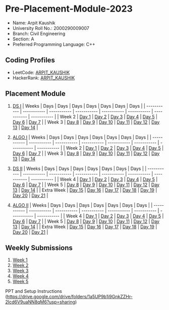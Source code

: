 # Pre-Placement-Module-2023

- Name: Arpit Kaushik
- University Roll No.: 2000290009007
- Branch: Civil Engineering
- Section: A
- Preferred Programming Language: C++

## Coding Profiles
- LeetCode: [ARPIT_KAUSHIK](https://leetcode.com/YourLeetCodeUserName/)
- HackerRank: [ARPIT_KAUSHIK](https://www.hackerrank.com/HackerRankUserName)

## Placement Module
1. [DS I](https://github.com/arpit-kaushi/Pre-Placement-Module-2023/tree/main/DS%20I)
    | Weeks | Days | Days | Days | Days | Days | Days | Days |
    | ----------- | ----------- | ----------- | ----------- | ----------- | ----------- | ----------- | ----------- | 
    | Week 2 | [Day 1](https://github.com/arpit-kaushi/Pre-Placement-Module-2023/tree/main/DS%20I/Day%201) | [Day 2](https://github.com/arpit-kaushi/Pre-Placement-Module-2023/tree/main/DS%20I/Day%202) | [Day 3](https://github.com/arpit-kaushi/Pre-Placement-Module-2023/tree/main/DS%20I/Day%203) | [Day 4](https://github.com/arpit-kaushi/Pre-Placement-Module-2023/tree/main/DS%20I/Day%204) | [Day 5](https://github.com/arpit-kaushi/Pre-Placement-Module-2023/tree/main/DS%20I/Day%205) | [Day 6](https://github.com/arpit-kaushi/Pre-Placement-Module-2023/tree/main/DS%20I/Day%206) | [Day 7](https://github.com/arpit-kaushi/Pre-Placement-Module-2023/tree/main/DS%20I/Day%207) |
    | Week 3 | [Day 8](https://github.com/arpit-kaushi/Pre-Placement-Module-2023/tree/main/DS%20I/Day%208) | [Day 9](https://github.com/arpit-kaushi/Pre-Placement-Module-2023/tree/main/DS%20I/Day%209) | [Day 10](https://github.com/arpit-kaushi/Pre-Placement-Module-2023/tree/main/DS%20I/Day%2010) | [Day 11](https://github.com/arpit-kaushi/Pre-Placement-Module-2023/tree/main/DS%20I/Day%2011) | [Day 12](https://github.com/arpit-kaushi/Pre-Placement-Module-2023/tree/main/DS%20I/Day%2012) | [Day 13](https://github.com/arpit-kaushi/Pre-Placement-Module-2023/tree/main/DS%20I/Day%2013) | [Day 14](https://github.com/arpit-kaushi/Pre-Placement-Module-2023/tree/main/DS%20I/Day%2014) |
    
2. [ALGO I](https://github.com/arpit-kaushi/Pre-Placement-Module-2023/tree/main/ALGO%20I)
    | Weeks | Days | Days | Days | Days | Days | Days | Days |
    | ----------- | ----------- | ----------- | ----------- | ----------- | ----------- | ----------- | ----------- |
    | Week 2 | [Day 1](https://github.com/arpit-kaushi/Pre-Placement-Module-2023/tree/main/ALGO%20I/Day%201) | [Day 2](https://github.com/arpit-kaushi/Pre-Placement-Module-2023/tree/main/ALGO%20I/Day%202) | [Day 3](https://github.com/arpit-kaushi/Pre-Placement-Module-2023/tree/main/ALGO%20I/Day%203) | [Day 4](https://github.com/arpit-kaushi/Pre-Placement-Module-2023/tree/main/ALGO%20I/Day%204) | [Day 5](https://github.com/arpit-kaushi/Pre-Placement-Module-2023/tree/main/ALGO%20I/Day%205) | [Day 6](https://github.com/arpit-kaushi/Pre-Placement-Module-2023/tree/main/ALGO%20I/Day%206) | [Day 7](https://github.com/arpit-kaushi/Pre-Placement-Module-2023/tree/main/ALGO%20I/Day%207) |
    | Week 3 | [Day 8](https://github.com/arpit-kaushi/Pre-Placement-Module-2023/tree/main/ALGO%20I/Day%208) | [Day 9](https://github.com/arpit-kaushi/Pre-Placement-Module-2023/tree/main/ALGO%20I/Day%209) | [Day 10](https://github.com/arpit-kaushi/Pre-Placement-Module-2023/tree/main/ALGO%20I/Day%2010) | [Day 11](https://github.com/arpit-kaushi/Pre-Placement-Module-2023/tree/main/ALGO%20I/Day%2011) | [Day 12](https://github.com/arpit-kaushi/Pre-Placement-Module-2023/tree/main/ALGO%20I/Day%2012) | [Day 13](https://github.com/arpit-kaushi/Pre-Placement-Module-2023/tree/main/ALGO%20I/Day%2013) | [Day 14](https://github.com/arpit-kaushi/Pre-Placement-Module-2023/tree/main/ALGO%20I/Day%2014)  
    
3. [DS II](https://github.com/arpit-kaushi/Pre-Placement-Module-2023/tree/main/DS%20II)
    | Weeks | Days | Days | Days | Days | Days | Days | Days |
    | ----------- | ----------- | ----------- | ----------- | ----------- | ----------- | ----------- | ----------- |
    | Week 4 | [Day 1](https://github.com/arpit-kaushi/Pre-Placement-Module-2023/tree/main/DS%20II/Day%201) | [Day 2](https://github.com/arpit-kaushi/Pre-Placement-Module-2023/tree/main/DS%20II/Day%202) | [Day 3](https://github.com/arpit-kaushi/Pre-Placement-Module-2023/tree/main/DS%20II/Day%203) | [Day 4](https://github.com/arpit-kaushi/Pre-Placement-Module-2023/tree/main/DS%20II/Day%204) | [Day 5](https://github.com/arpit-kaushi/Pre-Placement-Module-2023/tree/main/DS%20II/Day%205) | [Day 6](https://github.com/arpit-kaushi/Pre-Placement-Module-2023/tree/main/DS%20II/Day%206) | [Day 7](https://github.com/arpit-kaushi/Pre-Placement-Module-2023/tree/main/DS%20II/Day%207) | 
    | Week 5 | [Day 8](https://github.com/arpit-kaushi/Pre-Placement-Module-2023/tree/main/DS%20II/Day%208) | [Day 9](https://github.com/arpit-kaushi/Pre-Placement-Module-2023/tree/main/DS%20II/Day%209) | [Day 10](https://github.com/arpit-kaushi/Pre-Placement-Module-2023/tree/main/DS%20II/Day%2010) | [Day 11](https://github.com/arpit-kaushi/Pre-Placement-Module-2023/tree/main/DS%20II/Day%2011) | [Day 12](https://github.com/arpit-kaushi/Pre-Placement-Module-2023/tree/main/DS%20II/Day%2012) | [Day 13](https://github.com/arpit-kaushi/Pre-Placement-Module-2023/tree/main/DS%20II/Day%2013) | [Day 14](https://github.com/arpit-kaushi/Pre-Placement-Module-2023/tree/main/DS%20II/Day%2014) |
    | Extra Week | [Day 15](https://github.com/arpit-kaushi/Pre-Placement-Module-2023/tree/main/DS%20II/Day%2015) | [Day 16](https://github.com/arpit-kaushi/Pre-Placement-Module-2023/tree/main/DS%20II/Day%2016) | [Day 17](https://github.com/arpit-kaushi/Pre-Placement-Module-2023/tree/main/DS%20II/Day%2017) | [Day 18](https://github.com/arpit-kaushi/Pre-Placement-Module-2023/tree/main/DS%20II/Day%2018) | [Day 19](https://github.com/arpit-kaushi/Pre-Placement-Module-2023/tree/main/DS%20II/Day%2019) | [Day 20](https://github.com/arpit-kaushi/Pre-Placement-Module-2023/tree/main/DS%20II/Day%2020) | [Day 21](https://github.com/arpit-kaushi/Pre-Placement-Module-2023/tree/main/DS%20II/Day%2021) |
    
4. [ALGO II](https://github.com/arpit-kaushi/Pre-Placement-Module-2023/tree/main/ALGO%20II)
    | Weeks | Days | Days | Days | Days | Days | Days | Days |
    | ----------- | ----------- | ----------- | ----------- | ----------- | ----------- | ----------- | ----------- |
    | Week 4 | [Day 1](https://github.com/arpit-kaushi/Pre-Placement-Module-2023/tree/main/ALGO%20II/Day%201) | [Day 2](https://github.com/arpit-kaushi/Pre-Placement-Module-2023/tree/main/ALGO%20II/Day%202) | [Day 3](https://github.com/arpit-kaushi/Pre-Placement-Module-2023/tree/main/ALGO%20II/Day%203) | [Day 4](https://github.com/arpit-kaushi/Pre-Placement-Module-2023/tree/main/ALGO%20II/Day%204) | [Day 5](https://github.com/arpit-kaushi/Pre-Placement-Module-2023/tree/main/ALGO%20II/Day%205) | [Day 6](https://github.com/arpit-kaushi/Pre-Placement-Module-2023/tree/main/ALGO%20II/Day%206) | [Day 7](https://github.com/arpit-kaushi/Pre-Placement-Module-2023/tree/main/ALGO%20II/Day%207) |
    | Week 5 | [Day 8](https://github.com/arpit-kaushi/Pre-Placement-Module-2023/tree/main/ALGO%20II/Day%208) | [Day 9](https://github.com/arpit-kaushi/Pre-Placement-Module-2023/tree/main/ALGO%20II/Day%209) | [Day 10](https://github.com/arpit-kaushi/Pre-Placement-Module-2023/tree/main/ALGO%20II/Day%2010) | [Day 11](https://github.com/arpit-kaushi/Pre-Placement-Module-2023/tree/main/ALGO%20II/Day%2011) | [Day 12](https://github.com/arpit-kaushi/Pre-Placement-Module-2023/tree/main/ALGO%20II/Day%2012) | [Day 13](https://github.com/arpit-kaushi/Pre-Placement-Module-2023/tree/main/ALGO%20II/Day%2013) | [Day 14](https://github.com/arpit-kaushi/Pre-Placement-Module-2023/tree/main/ALGO%20II/Day%2014) |
    | Extra Week | [Day 15](https://github.com/arpit-kaushi/Pre-Placement-Module-2023/tree/main/ALGO%20II/Day%2015) | [Day 16](https://github.com/arpit-kaushi/Pre-Placement-Module-2023/tree/main/ALGO%20II/Day%2016) | [Day 17](https://github.com/arpit-kaushi/Pre-Placement-Module-2023/tree/main/ALGO%20II/Day%2017) | [Day 18](https://github.com/arpit-kaushi/Pre-Placement-Module-2023/tree/main/ALGO%20II/Day%2018) | [Day 19](https://github.com/arpit-kaushi/Pre-Placement-Module-2023/tree/main/ALGO%20II/Day%2019) | [Day 20](https://github.com/arpit-kaushi/Pre-Placement-Module-2023/tree/main/ALGO%20II/Day%2020) | [Day 21](https://github.com/arpit-kaushi/Pre-Placement-Module-2023/tree/main/ALGO%20II/Day%2021) |

## Weekly Submissions
1. [Week 1](https://github.com/arpit-kaushi/Pre-Placement-Module-2023/tree/main/Weekly%20Submissions/Week%201)
2. [Week 2](https://github.com/arpit-kaushi/Pre-Placement-Module-2023/tree/main/Weekly%20Submissions/Week%202)
3. [Week 3](https://github.com/arpit-kaushi/Pre-Placement-Module-2023/tree/main/Weekly%20Submissions/Week%203)
4. [Week 4](https://github.com/arpit-kaushi/Pre-Placement-Module-2023/tree/main/Weekly%20Submissions/Week%204)
5. [Week 5](https://github.com/arpit-kaushi/Pre-Placement-Module-2023/tree/main/Weekly%20Submissions/Week%205)


PPT and Setup Instructions    
(https://drive.google.com/drive/folders/1a5UP9b1i9GnkZZHr-2Icd6V9uaNN8qM6?usp=sharing)
